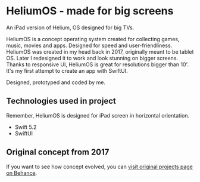 # HeliumOS - made for big screens
An iPad version of Helium, OS designed for big TVs.

HeliumOS is a concept operating system created for collecting games, music, movies and apps. Designed for speed and user-friendliness. HeliumOS was created in my head back in 2017, originally meant to be tablet OS. Later I redesigned it to work and look stunning on bigger screens. Thanks to responsive UI, HeliumOS is great for resolutions bigger than 10'.
It's my first attempt to create an app with SwiftUI.

Designed, prototyped and coded by me.

## Technologies used in project
Remember, HeliumOS is designed for iPad screen in horizontal orientation.
* Swift 5.2
* SwiftUI 

## Original concept from 2017
If you want to see how concept evolved, you can [visit original projects page on Behance](https://www.behance.net/gallery/48880999/Helium-OS-designed-for-future "Project on Behance").

